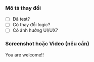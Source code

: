 ### Mô tả thay đổi

- [ ] Đã test?
- [ ] Có thay đổi logic?
- [ ] Có ảnh hưởng UI/UX?

### Screenshot hoặc Video (nếu cần)
You are welcome!!